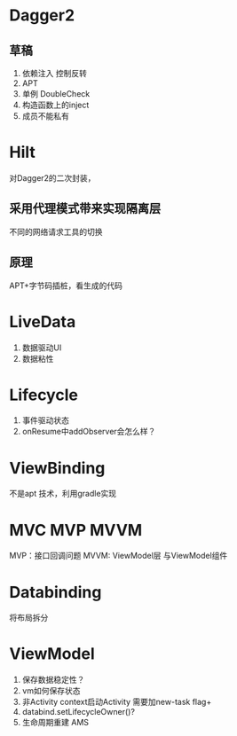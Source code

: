 # Dagger2
## 草稿
1. 依赖注入 控制反转
2. APT
3. 单例 DoubleCheck
4. 构造函数上的inject
5. 成员不能私有
# Hilt
对Dagger2的二次封装，
## 采用代理模式带来实现隔离层
不同的网络请求工具的切换
## 原理
APT+字节码插桩，看生成的代码
# LiveData
1. 数据驱动UI
2. 数据粘性
# Lifecycle
1. 事件驱动状态
2. onResume中addObserver会怎么样？
# ViewBinding
不是apt 技术，利用gradle实现
# MVC MVP MVVM
MVP：接口回调问题
MVVM: ViewModel层 与ViewModel组件
# Databinding
将布局拆分
# ViewModel
1. 保存数据稳定性？
2. vm如何保存状态
3. 非Activity context启动Activity  需要加new-task flag+
4. databind.setLifecycleOwner()?
5. 生命周期重建 AMS
